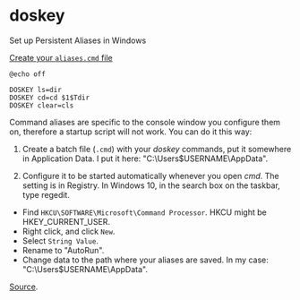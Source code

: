 # doskey
Set up Persistent Aliases in Windows

[Create your `aliases.cmd` file](https://gist.github.com/vladikoff/38307908088d58af206b)

	@echo off

	DOSKEY ls=dir
	DOSKEY cd=cd $1$Tdir
	DOSKEY clear=cls

Command aliases are specific to the console window you configure them on, therefore a startup script will not work. You can do it this way:

 1. Create a batch file (`.cmd`) with your *doskey* commands, put it somewhere in Application Data. I put it here: "C:\Users\$USERNAME\AppData".

 2. Configure it to be started automatically whenever you open *cmd*. The setting is in Registry. In Windows 10, in the search box on the taskbar, type regedit.
* Find `HKCU\SOFTWARE\Microsoft\Command Processor`. HKCU might be HKEY_CURRENT_USER.
* Right click, and click `New`. 
* Select `String Value`.
* Rename to "AutoRun".
* Change data to the path where your aliases are saved. In my case: "C:\Users\$USERNAME\AppData".

[Source](https://superuser.com/questions/302194/automatically-executing-commands-when-a-command-prompt-is-opened/302553#302553).